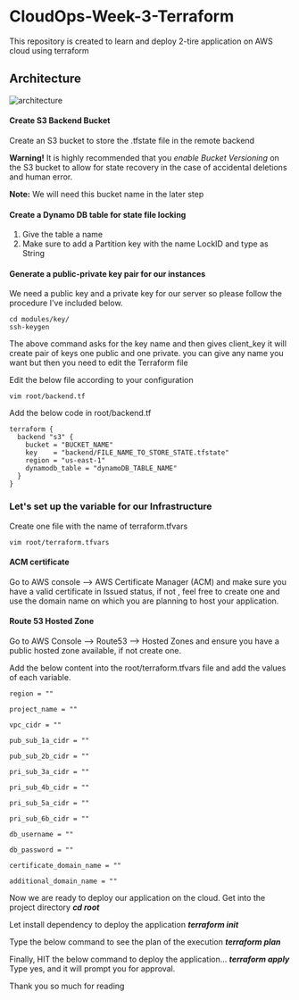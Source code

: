 
# CloudOps-Week-3-Terraform
This repository is created to learn and deploy 2-tire application on AWS cloud using terraform

## Architecture

![architecture](https://github.com/DhruvS0/CloudOps-Week-3-Terraform/assets/113872537/5b09e7ac-a132-41ec-9d84-4623a3c5b845)

#### Create S3 Backend Bucket
Create an S3 bucket to store the .tfstate file in the remote backend

**Warning!** It is highly recommended that you *enable Bucket Versioning* on the S3 bucket to allow for state recovery in the case of accidental deletions and human error.

**Note:** We will need this bucket name in the later step

#### Create a Dynamo DB table for state file locking
1. Give the table a name
1. Make sure to add a Partition key with the name LockID and type as String
   
#### Generate a public-private key pair for our instances
We need a public key and a private key for our server so please follow the procedure I've included below.
```
cd modules/key/
ssh-keygen
```
The above command asks for the key name and then gives client_key it will create pair of keys one public and one private. you can give any name you want but then you need to edit the Terraform file

Edit the below file according to your configuration
```
vim root/backend.tf
```

Add the below code in root/backend.tf
```
terraform {
  backend "s3" {
    bucket = "BUCKET_NAME"
    key    = "backend/FILE_NAME_TO_STORE_STATE.tfstate"
    region = "us-east-1"
    dynamodb_table = "dynamoDB_TABLE_NAME"
  }
}
```
### Let's set up the variable for our Infrastructure
Create one file with the name of terraform.tfvars
```
vim root/terraform.tfvars
```
#### ACM certificate
Go to AWS console --> AWS Certificate Manager (ACM) and make sure you have a valid certificate in Issued status, if not , feel free to create one and use the domain name on which you are planning to host your application.

#### Route 53 Hosted Zone
Go to AWS Console --> Route53 --> Hosted Zones and ensure you have a public hosted zone available, if not create one.

Add the below content into the root/terraform.tfvars file and add the values of each variable.
```
region = ""

project_name = ""

vpc_cidr = ""

pub_sub_1a_cidr = ""

pub_sub_2b_cidr = ""

pri_sub_3a_cidr = ""

pri_sub_4b_cidr = ""

pri_sub_5a_cidr = ""

pri_sub_6b_cidr = ""

db_username = ""

db_password = ""

certificate_domain_name = ""

additional_domain_name = ""
```
Now we are ready to deploy our application on the cloud.
Get into the project directory ***cd root***

Let install dependency to deploy the application ***terraform init***

Type the below command to see the plan of the execution ***terraform plan***

Finally, HIT the below command to deploy the application... ***terraform apply*** 
Type yes, and it will prompt you for approval.

Thank you so much for reading
